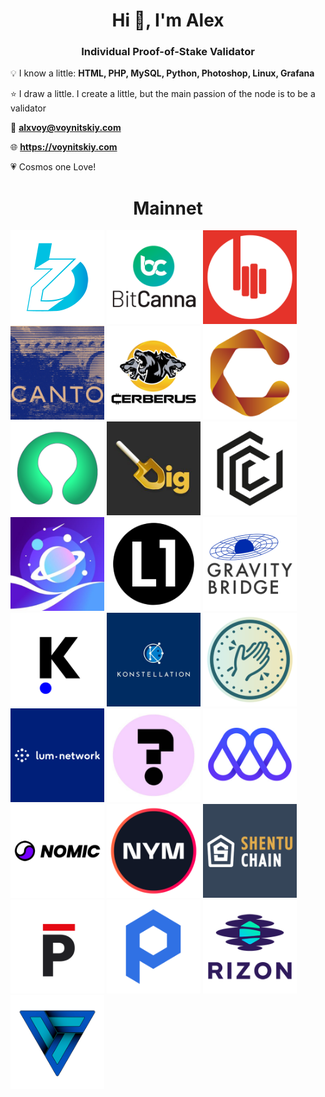 <h1 align="center">Hi 👋, I'm Alex</h1>
<h3 align="center">Individual Proof-of-Stake Validator</h3>
  
 💡 I know a little: **HTML, PHP, MySQL, Python, Photoshop, Linux, Grafana**
 
 ⭐ I draw a little. I create a little, but the main passion of the node is to be a validator
 
 💌 **alxvoy@voynitskiy.com**
 
 🌐 **https://voynitskiy.com**

 💗 Cosmos one Love!

<h1 align="center">Mainnet</h1>

[<img src='https://raw.githubusercontent.com/Voynitskiy/Voynitskiy/main/mainnet/logo/BeeZee.png' alt='umee'  width='150'>]()
[<img src='https://raw.githubusercontent.com/Voynitskiy/Voynitskiy/main/mainnet/logo/BitCanna.png' alt='nym'  width='150'>]()
[<img src='https://raw.githubusercontent.com/Voynitskiy/Voynitskiy/main/mainnet/logo/BitSong.png' alt='mises'  width='150'>]()
[<img src='https://raw.githubusercontent.com/Voynitskiy/Voynitskiy/main/mainnet/logo/Canto.png' alt='Canto'  width='150'>]()
[<img src='https://raw.githubusercontent.com/Voynitskiy/Voynitskiy/main/mainnet/logo/Cerberus.png' alt='Cerberus'  width='150'>]()
[<img src='https://raw.githubusercontent.com/Voynitskiy/Voynitskiy/main/mainnet/logo/CHEQD%20Network.png' alt='CHEQD Network'  width='150'>]()
[<img src='https://raw.githubusercontent.com/Voynitskiy/Voynitskiy/main/mainnet/logo/Chronic.png' alt='Chronic'  width='150'>]()
[<img src='https://raw.githubusercontent.com/Voynitskiy/Voynitskiy/main/mainnet/logo/DIG.png' alt='DIG'  width='150'>]()
[<img src='https://raw.githubusercontent.com/Voynitskiy/Voynitskiy/main/mainnet/logo/FirmaChain.png' alt='FirmaChain'  width='150'>]()
[<img src='https://raw.githubusercontent.com/Voynitskiy/Voynitskiy/main/mainnet/logo/Galaxy.png' alt='Galaxy'  width='150'>]()
[<img src='https://raw.githubusercontent.com/Voynitskiy/Voynitskiy/main/mainnet/logo/GenesisL1.png' alt='GenesisL1'  width='150'>]()
[<img src='https://raw.githubusercontent.com/Voynitskiy/Voynitskiy/main/mainnet/logo/Gravity%20Bridge.png' alt='Gravity Bridge'  width='150'>]()
[<img src='https://raw.githubusercontent.com/Voynitskiy/Voynitskiy/main/mainnet/logo/Ki-Chain.png' alt='Ki-Chain'  width='150'>]()
[<img src='https://raw.githubusercontent.com/Voynitskiy/Voynitskiy/main/mainnet/logo/Konstellation.png' alt='Konstellation'  width='150'>]()
[<img src='https://raw.githubusercontent.com/Voynitskiy/Voynitskiy/main/mainnet/logo/LikeCoin.png' alt='LikeCoin'  width='150'>]()
[<img src='https://raw.githubusercontent.com/Voynitskiy/Voynitskiy/main/mainnet/logo/Lum.png' alt='Lum'  width='150'>]()
[<img src='https://raw.githubusercontent.com/Voynitskiy/Voynitskiy/main/mainnet/logo/MEME.png' alt='MEME'  width='150'>]()
[<img src='https://raw.githubusercontent.com/Voynitskiy/Voynitskiy/main/mainnet/logo/Mises.png' alt='Mises'  width='150'>]()
[<img src='https://raw.githubusercontent.com/Voynitskiy/Voynitskiy/main/mainnet/logo/Nomic.png' alt='Nomic'  width='150'>]()
[<img src='https://raw.githubusercontent.com/Voynitskiy/Voynitskiy/main/mainnet/logo/NYM.png' alt='NYM'  width='150'>]()
[<img src='https://raw.githubusercontent.com/Voynitskiy/Voynitskiy/main/mainnet/logo/Shentu.png' alt='Shentu'  width='150'>]()
[<img src='https://raw.githubusercontent.com/Voynitskiy/Voynitskiy/main/mainnet/logo/Persistence.png' alt='Persistence'  width='150'>]()
[<img src='https://raw.githubusercontent.com/Voynitskiy/Voynitskiy/main/mainnet/logo/Provenance.png' alt='Provenance'  width='150'>]()
[<img src='https://raw.githubusercontent.com/Voynitskiy/Voynitskiy/main/mainnet/logo/Rizon.png' alt='Rizon'  width='150'>]()
[<img src='https://raw.githubusercontent.com/Voynitskiy/Voynitskiy/main/mainnet/logo/Vidulum.png' alt='Vidulum'  width='150'>]()

